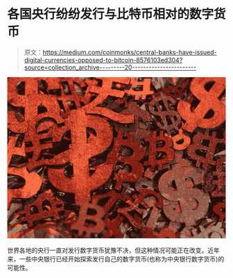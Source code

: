 # 各国央行纷纷发行与比特币相对的数字货币

> 原文：<https://medium.com/coinmonks/central-banks-have-issued-digital-currencies-opposed-to-bitcoin-8576103ed304?source=collection_archive---------20----------------------->

![](img/3c3aecb3ce2270b84dfaaf47bfd746d1.png)

世界各地的央行一直对发行数字货币犹豫不决，但这种情况可能正在改变。近年来，一些中央银行已经开始探索发行自己的数字货币(也称为中央银行数字货币)的可能性。